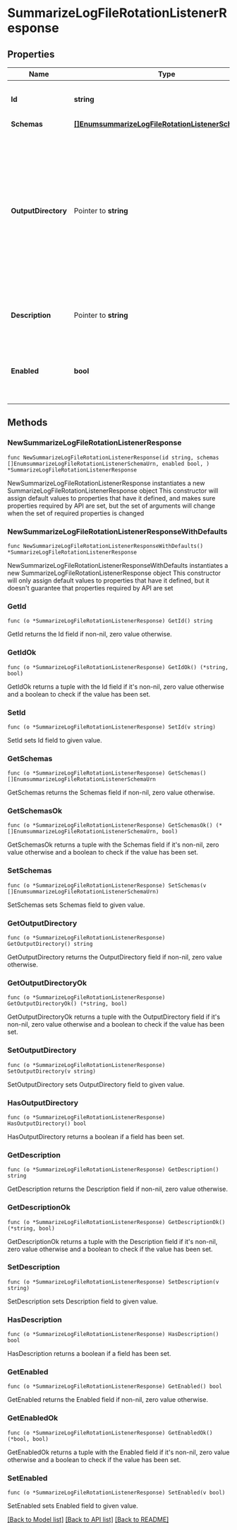 # SummarizeLogFileRotationListenerResponse

## Properties

Name | Type | Description | Notes
------------ | ------------- | ------------- | -------------
**Id** | **string** | Name of the Log File Rotation Listener | 
**Schemas** | [**[]EnumsummarizeLogFileRotationListenerSchemaUrn**](EnumsummarizeLogFileRotationListenerSchemaUrn.md) |  | 
**OutputDirectory** | Pointer to **string** | The path to the directory in which the summarize-access-log output should be written. If no value is provided, the output file will be written into the same directory as the rotated log file. | [optional] 
**Description** | Pointer to **string** | A description for this Log File Rotation Listener | [optional] 
**Enabled** | **bool** | Indicates whether the Log File Rotation Listener is enabled for use. | 

## Methods

### NewSummarizeLogFileRotationListenerResponse

`func NewSummarizeLogFileRotationListenerResponse(id string, schemas []EnumsummarizeLogFileRotationListenerSchemaUrn, enabled bool, ) *SummarizeLogFileRotationListenerResponse`

NewSummarizeLogFileRotationListenerResponse instantiates a new SummarizeLogFileRotationListenerResponse object
This constructor will assign default values to properties that have it defined,
and makes sure properties required by API are set, but the set of arguments
will change when the set of required properties is changed

### NewSummarizeLogFileRotationListenerResponseWithDefaults

`func NewSummarizeLogFileRotationListenerResponseWithDefaults() *SummarizeLogFileRotationListenerResponse`

NewSummarizeLogFileRotationListenerResponseWithDefaults instantiates a new SummarizeLogFileRotationListenerResponse object
This constructor will only assign default values to properties that have it defined,
but it doesn't guarantee that properties required by API are set

### GetId

`func (o *SummarizeLogFileRotationListenerResponse) GetId() string`

GetId returns the Id field if non-nil, zero value otherwise.

### GetIdOk

`func (o *SummarizeLogFileRotationListenerResponse) GetIdOk() (*string, bool)`

GetIdOk returns a tuple with the Id field if it's non-nil, zero value otherwise
and a boolean to check if the value has been set.

### SetId

`func (o *SummarizeLogFileRotationListenerResponse) SetId(v string)`

SetId sets Id field to given value.


### GetSchemas

`func (o *SummarizeLogFileRotationListenerResponse) GetSchemas() []EnumsummarizeLogFileRotationListenerSchemaUrn`

GetSchemas returns the Schemas field if non-nil, zero value otherwise.

### GetSchemasOk

`func (o *SummarizeLogFileRotationListenerResponse) GetSchemasOk() (*[]EnumsummarizeLogFileRotationListenerSchemaUrn, bool)`

GetSchemasOk returns a tuple with the Schemas field if it's non-nil, zero value otherwise
and a boolean to check if the value has been set.

### SetSchemas

`func (o *SummarizeLogFileRotationListenerResponse) SetSchemas(v []EnumsummarizeLogFileRotationListenerSchemaUrn)`

SetSchemas sets Schemas field to given value.


### GetOutputDirectory

`func (o *SummarizeLogFileRotationListenerResponse) GetOutputDirectory() string`

GetOutputDirectory returns the OutputDirectory field if non-nil, zero value otherwise.

### GetOutputDirectoryOk

`func (o *SummarizeLogFileRotationListenerResponse) GetOutputDirectoryOk() (*string, bool)`

GetOutputDirectoryOk returns a tuple with the OutputDirectory field if it's non-nil, zero value otherwise
and a boolean to check if the value has been set.

### SetOutputDirectory

`func (o *SummarizeLogFileRotationListenerResponse) SetOutputDirectory(v string)`

SetOutputDirectory sets OutputDirectory field to given value.

### HasOutputDirectory

`func (o *SummarizeLogFileRotationListenerResponse) HasOutputDirectory() bool`

HasOutputDirectory returns a boolean if a field has been set.

### GetDescription

`func (o *SummarizeLogFileRotationListenerResponse) GetDescription() string`

GetDescription returns the Description field if non-nil, zero value otherwise.

### GetDescriptionOk

`func (o *SummarizeLogFileRotationListenerResponse) GetDescriptionOk() (*string, bool)`

GetDescriptionOk returns a tuple with the Description field if it's non-nil, zero value otherwise
and a boolean to check if the value has been set.

### SetDescription

`func (o *SummarizeLogFileRotationListenerResponse) SetDescription(v string)`

SetDescription sets Description field to given value.

### HasDescription

`func (o *SummarizeLogFileRotationListenerResponse) HasDescription() bool`

HasDescription returns a boolean if a field has been set.

### GetEnabled

`func (o *SummarizeLogFileRotationListenerResponse) GetEnabled() bool`

GetEnabled returns the Enabled field if non-nil, zero value otherwise.

### GetEnabledOk

`func (o *SummarizeLogFileRotationListenerResponse) GetEnabledOk() (*bool, bool)`

GetEnabledOk returns a tuple with the Enabled field if it's non-nil, zero value otherwise
and a boolean to check if the value has been set.

### SetEnabled

`func (o *SummarizeLogFileRotationListenerResponse) SetEnabled(v bool)`

SetEnabled sets Enabled field to given value.



[[Back to Model list]](../README.md#documentation-for-models) [[Back to API list]](../README.md#documentation-for-api-endpoints) [[Back to README]](../README.md)


